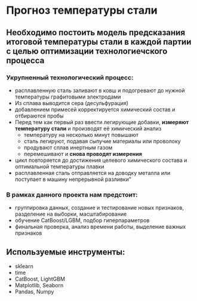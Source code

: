 # Прогноз температуры стали

## Необходимо постоить модель предсказания итоговой температуры стали в каждой партии с целью оптимизации технологиечского процесса

### Укрупненный технологический процесс:
- расплавленную сталь заливают в ковш и подогревают до нужной температуры графитовыми электродами
- Из сплава выводится сера (десульфурация)
- добавлением примесей корректируется химический состав и отбираются пробы
- Перед тем как первый раз ввести легирующие добавки, **измеряют температуру стали** и производят её химический анализ
    - температуру на несколько минут повышают
    - сталь легируют, подавая сыпучие материалы или проволоку
    - продувают сплав инертным газом
    - перемешивают и **снова проводят измерения**
- цикл повторяется до достижения целевого химического состава и оптимальной температуры плавки
- расплавленная сталь отправляется на доводку металла или поступает в машину непрерывной разливки"
    
### В рамках данного проекта нам предстоит:
- группировка данных, создание и тестирование новых признаков, разделение на выборки, масштабирование
- обучение CatBoost/LGBM, подбор гиперпараметров
- финальная проверка, анализ времени работы, выделение важных признаков

## Используемые инструменты:
- sklearn
- time
- CatBoost, LightGBM
- Matplotlib, Seaborn
- Pandas, Numpy
